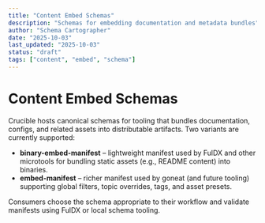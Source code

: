 ```yaml
---
title: "Content Embed Schemas"
description: "Schemas for embedding documentation and metadata bundles"
author: "Schema Cartographer"
date: "2025-10-03"
last_updated: "2025-10-03"
status: "draft"
tags: ["content", "embed", "schema"]
---
```


# Content Embed Schemas

Crucible hosts canonical schemas for tooling that bundles documentation, configs, and related assets into distributable artifacts. Two variants are currently supported:

- **binary-embed-manifest** – lightweight manifest used by FulDX and other microtools for bundling static assets (e.g., README content) into binaries.
- **embed-manifest** – richer manifest used by goneat (and future tooling) supporting global filters, topic overrides, tags, and asset presets.

Consumers choose the schema appropriate to their workflow and validate manifests using FulDX or local schema tooling.
